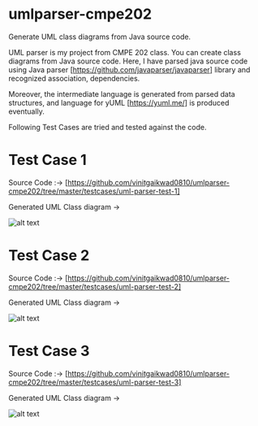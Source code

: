# umlparser-cmpe202

Generate UML class diagrams from Java source code.

UML parser is my project from CMPE 202 class. You can create class diagrams from Java source code. Here, I have parsed java source code using Java parser [https://github.com/javaparser/javaparser] library and recognized association, dependencies. 

Moreover, the intermediate language is generated from parsed data structures, and language for yUML [https://yuml.me/] is produced eventually. 

Following Test Cases are tried and tested against the code.

# Test Case 1

Source Code :-> [https://github.com/vinitgaikwad0810/umlparser-cmpe202/tree/master/testcases/uml-parser-test-1]

Generated UML Class diagram ->

![alt text](https://github.com/vinitgaikwad0810/umlparser-cmpe202/blob/master/testcases/uml-parser-test-1/uml-parser-test1.png "Logo Title Text 1")

# Test Case 2


Source Code :-> [https://github.com/vinitgaikwad0810/umlparser-cmpe202/tree/master/testcases/uml-parser-test-2]

Generated UML Class diagram ->

![alt text](https://github.com/vinitgaikwad0810/umlparser-cmpe202/blob/master/testcases/uml-parser-test-2/uml-parser-test2.png "Logo Title Text 1")


# Test Case 3

Source Code :-> [https://github.com/vinitgaikwad0810/umlparser-cmpe202/tree/master/testcases/uml-parser-test-3]

Generated UML Class diagram ->

![alt text](https://github.com/vinitgaikwad0810/umlparser-cmpe202/blob/master/testcases/uml-parser-test-3/uml-parser-test-3/uml-parset-test3.png "Logo Title Text 1")


